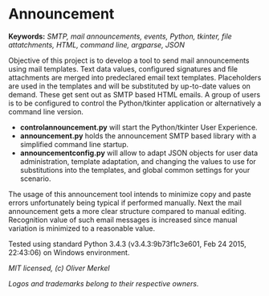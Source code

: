 # Announcement

__Keywords:__ _SMTP, mail announcements, events, Python, tkinter, file attatchments, HTML, command line, argparse, JSON_

Objective of this project is to develop a tool to send mail announcements
using mail templates. Text data values, configured signatures and file
attachments are merged into predeclared email text templates.
Placeholders are used in the templates and will be
substituted by up-to-date values on demand. These
get sent out as SMTP based HTML emails. A group of users is to be
configured to control the Python/tkinter application or alternatively
a command line version.

* __controlannouncement.py__ will start the Python/tkinter User Experience.
* __announcement.py__ holds the announcement SMTP based library with a
  simplified command line startup.
* __announcementconfig.py__ will allow to adapt JSON objects for user data
  administration, template adaptation, and changing the values to use for
  substitutions into the templates, and global common settings for your
  scenario.

The usage of this announcement tool intends to minimize copy and paste
errors unfortunately being typical if performed manually. Next the mail
announcement gets a more clear structure compared to manual editing.
Recognition value of such email messages is increased since manual
variation is minimized to a reasonable value.

Tested using standard Python 3.4.3 (v3.4.3:9b73f1c3e601, Feb 24 2015,
22:43:06) on Windows environment.

_MIT licensed, (c) Oliver Merkel_

_Logos and trademarks belong to their respective owners._
